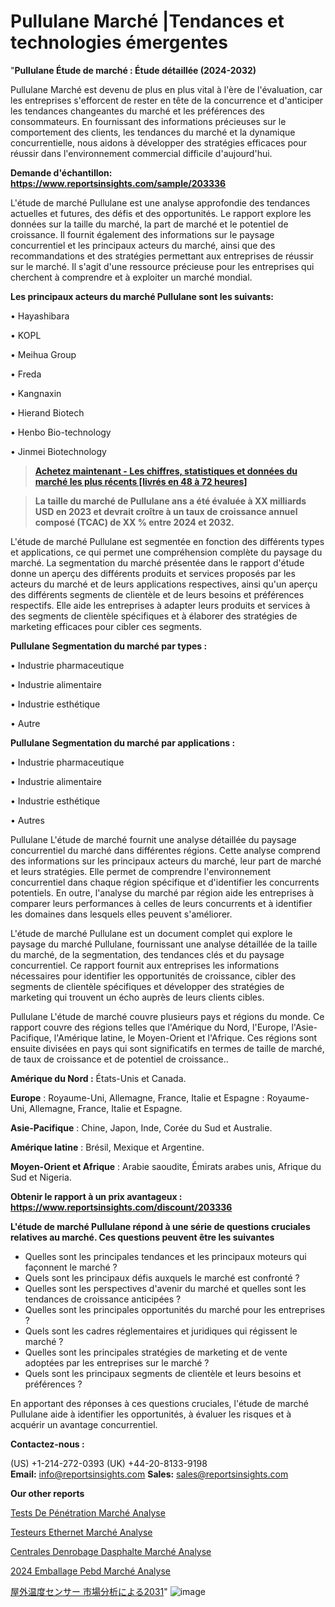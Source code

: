 # Pullulane Marché |Tendances et technologies émergentes

"<strong>Pullulane Étude de marché : Étude détaillée (2024-2032)</strong>

Pullulane Marché est devenu de plus en plus vital à l'ère de l'évaluation, car les entreprises s'efforcent de rester en tête de la concurrence et d'anticiper les tendances changeantes du marché et les préférences des consommateurs. En fournissant des informations précieuses sur le comportement des clients, les tendances du marché et la dynamique concurrentielle, nous aidons à développer des stratégies efficaces pour réussir dans l'environnement commercial difficile d'aujourd'hui.

<strong>Demande d'échantillon: <a href=https://www.reportsinsights.com/sample/203336>https://www.reportsinsights.com/sample/203336</a></strong>

L'étude de marché Pullulane est une analyse approfondie des tendances actuelles et futures, des défis et des opportunités. Le rapport explore les données sur la taille du marché, la part de marché et le potentiel de croissance. Il fournit également des informations sur le paysage concurrentiel et les principaux acteurs du marché, ainsi que des recommandations et des stratégies permettant aux entreprises de réussir sur le marché. Il s'agit d'une ressource précieuse pour les entreprises qui cherchent à comprendre et à exploiter un marché mondial.

<strong>Les principaux acteurs du marché Pullulane sont les suivants:</strong>

• Hayashibara

• KOPL

• Meihua Group

• Freda

• Kangnaxin

• Hierand Biotech

• Henbo Bio-technology

• Jinmei Biotechnology
<blockquote><a href=https://www.reportsinsights.com/buynow/203336><span style=text-decoration: underline;><strong>Achetez maintenant - Les chiffres, statistiques et données du marché les plus récents [livrés en 48 à 72 heures]</strong></span></a></blockquote>
<blockquote><span style=text-decoration: underline;><strong>La taille du marché de Pullulane ans a été évaluée à XX milliards USD en 2023 et devrait croître à un taux de croissance annuel composé (TCAC) de XX % entre 2024 et 2032.</strong></span></blockquote>
L'étude de marché Pullulane est segmentée en fonction des différents types et applications, ce qui permet une compréhension complète du paysage du marché. La segmentation du marché présentée dans le rapport d'étude donne un aperçu des différents produits et services proposés par les acteurs du marché et de leurs applications respectives, ainsi qu'un aperçu des différents segments de clientèle et de leurs besoins et préférences respectifs. Elle aide les entreprises à adapter leurs produits et services à des segments de clientèle spécifiques et à élaborer des stratégies de marketing efficaces pour cibler ces segments.

<strong>Pullulane Segmentation du marché par types :</strong>

• Industrie pharmaceutique

• Industrie alimentaire

• Industrie esthétique

• Autre

<strong>Pullulane Segmentation du marché par applications :</strong>

• Industrie pharmaceutique

• Industrie alimentaire

• Industrie esthétique

• Autres

Pullulane L'étude de marché fournit une analyse détaillée du paysage concurrentiel du marché dans différentes régions. Cette analyse comprend des informations sur les principaux acteurs du marché, leur part de marché et leurs stratégies. Elle permet de comprendre l'environnement concurrentiel dans chaque région spécifique et d'identifier les concurrents potentiels. En outre, l'analyse du marché par région aide les entreprises à comparer leurs performances à celles de leurs concurrents et à identifier les domaines dans lesquels elles peuvent s'améliorer.

L'étude de marché Pullulane est un document complet qui explore le paysage du marché Pullulane, fournissant une analyse détaillée de la taille du marché, de la segmentation, des tendances clés et du paysage concurrentiel. Ce rapport fournit aux entreprises les informations nécessaires pour identifier les opportunités de croissance, cibler des segments de clientèle spécifiques et développer des stratégies de marketing qui trouvent un écho auprès de leurs clients cibles.

Pullulane L'étude de marché couvre plusieurs pays et régions du monde. Ce rapport couvre des régions telles que l'Amérique du Nord, l'Europe, l'Asie-Pacifique, l'Amérique latine, le Moyen-Orient et l'Afrique. Ces régions sont ensuite divisées en pays qui sont significatifs en termes de taille de marché, de taux de croissance et de potentiel de croissance..

<strong>Amérique du Nord :</strong> États-Unis et Canada.

<strong>Europe</strong> : Royaume-Uni, Allemagne, France, Italie et Espagne : Royaume-Uni, Allemagne, France, Italie et Espagne.

<strong>Asie-Pacifique</strong> : Chine, Japon, Inde, Corée du Sud et Australie.

<strong>Amérique latine</strong> : Brésil, Mexique et Argentine.

<strong>Moyen-Orient et Afrique</strong> : Arabie saoudite, Émirats arabes unis, Afrique du Sud et Nigeria.

<strong>Obtenir le rapport à un prix avantageux : <a href=https://www.reportsinsights.com/discount/203336>https://www.reportsinsights.com/discount/203336</a></strong>

<strong>L'étude de marché Pullulane répond à une série de questions cruciales relatives au marché. Ces questions peuvent être les suivantes</strong>
<ul>
  <li>Quelles sont les principales tendances et les principaux moteurs qui façonnent le marché ?</li>
  <li>Quels sont les principaux défis auxquels le marché est confronté ?</li>
  <li>Quelles sont les perspectives d'avenir du marché et quelles sont les tendances de croissance anticipées ?</li>
  <li>Quelles sont les principales opportunités du marché pour les entreprises ?</li>
  <li>Quels sont les cadres réglementaires et juridiques qui régissent le marché ?</li>
  <li>Quelles sont les principales stratégies de marketing et de vente adoptées par les entreprises sur le marché ?</li>
  <li>Quels sont les principaux segments de clientèle et leurs besoins et préférences ?</li>
</ul>
En apportant des réponses à ces questions cruciales, l'étude de marché Pullulane aide à identifier les opportunités, à évaluer les risques et à acquérir un avantage concurrentiel.

<strong>Contactez-nous :</strong>

(US) +1-214-272-0393
(UK) +44-20-8133-9198
<strong>Email:</strong> <a>info@reportsinsights.com</a>
<strong>Sales:</strong> <a>sales@reportsinsights.com</a>

<strong>Our other reports</strong>

<a href=https://fr.linkedin.com/pulse/tests-de-pénétration-marchéle-rapport-fournit-une/>Tests De Pénétration Marché Analyse</a>

<a href=https://www.linkedin.com/pulse/testeurs-ethernet-march%C3%A9-rapport-2024-nouvelles-1hjac/>Testeurs Ethernet Marché Analyse</a>

<a href=https://www.linkedin.com/pulse/centrales-denrobage-dasphalte-march%C3%A9--zwktf/>Centrales Denrobage Dasphalte Marché Analyse</a>

<a href=https://www.linkedin.com/pulse/2024-emballage-pebd-march%C3%A9-informations-tpaac/>2024 Emballage Pebd Marché Analyse</a>

<a href=https://www.linkedin.com/pulse/屋外温度センサー-市場types別エンドユーザー別の新しい分析レポート-community-market-research/>屋外温度センサー 市場分析による2031</a>"
![image](https://github.com/daminid12/RImarketexcellence/assets/158430485/e310acd3-a9c5-4139-9b8a-bb33d883b05c)
